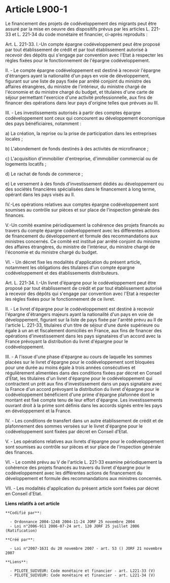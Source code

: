 # Article L900-1

Le financement des projets de codéveloppement des migrants peut être assuré par la mise en oeuvre des dispositifs prévus par
les articles L. 221-33 et L. 221-34 du code monétaire et financier, ci-après reproduits : 

Art. L. 221-33. I.-Un compte épargne codéveloppement peut être proposé par tout établissement de crédit et par tout
établissement autorisé à recevoir des dépôts qui s'engage par convention avec l'Etat à respecter les règles fixées pour le
fonctionnement de l'épargne codéveloppement. 

II. - Le compte épargne codéveloppement est destiné à recevoir l'épargne d'étrangers ayant la nationalité d'un pays en voie
de développement, figurant sur une liste de pays fixée par arrêté conjoint du ministre des affaires étrangères, du ministre
de l'intérieur, du ministre chargé de l'économie et du ministre chargé du budget, et titulaires d'une carte de séjour
permettant l'exercice d'une activité professionnelle, aux fins de financer des opérations dans leur pays d'origine telles que
prévues au III. 

III. - Les investissements autorisés à partir des comptes épargne codéveloppement sont ceux qui concourent au développement
économique des pays bénéficiaires, notamment : 

a) La création, la reprise ou la prise de participation dans les entreprises locales ; 

b) L'abondement de fonds destinés à des activités de microfinance ; 

c) L'acquisition d'immobilier d'entreprise, d'immobilier commercial ou de logements locatifs ; 

d) Le rachat de fonds de commerce ; 

e) Le versement à des fonds d'investissement dédiés au développement ou des sociétés financières spécialisées dans le
financement à long terme, opérant dans les pays visés au II. 

IV.-Les opérations relatives aux comptes épargne codéveloppement sont soumises au contrôle sur pièces et sur place de
l'inspection générale des finances.

V.-Un comité examine périodiquement la cohérence des projets financés au travers du compte épargne codéveloppement avec les
différentes actions de financement du développement et formule des recommandations aux ministres concernés. Ce comité est
institué par arrêté conjoint du ministre des affaires étrangères, du ministre de l'intérieur, du ministre chargé de
l'économie et du ministre chargé du budget. 

VI. - Un décret fixe les modalités d'application du présent article, notamment les obligations des titulaires d'un compte
épargne codéveloppement et des établissements distributeurs. 

Art. L. 221-34. I.-Un livret d'épargne pour le codéveloppement peut être proposé par tout établissement de crédit et par tout
établissement autorisé à recevoir des dépôts qui s'engage par convention avec l'Etat à respecter les règles fixées pour le
fonctionnement de ce livret. 

II. - Le livret d'épargne pour le codéveloppement est destiné à recevoir l'épargne d'étrangers majeurs ayant la nationalité
d'un pays en voie de développement, figurant sur la liste de pays fixée par l'arrêté prévu au II de l'article L. 221-33,
titulaires d'un titre de séjour d'une durée supérieure ou égale à un an et fiscalement domiciliés en France, aux fins de
financer des opérations d'investissement dans les pays signataires d'un accord avec la France prévoyant la distribution du
livret d'épargne pour le codéveloppement. 

III. - A l'issue d'une phase d'épargne au cours de laquelle les sommes placées sur le livret d'épargne pour le
codéveloppement sont bloquées pour une durée au moins égale à trois années consécutives et régulièrement alimentées dans des
conditions fixées par décret en Conseil d'Etat, les titulaires d'un livret d'épargne pour le codéveloppement qui contractent
un prêt aux fins d'investissement dans un pays signataire avec la France d'un accord prévoyant la distribution du livret
d'épargne pour le codéveloppement bénéficient d'une prime d'épargne plafonnée dont le montant est fixé compte tenu de leur
effort d'épargne. Les investissements ouvrant droit à la prime sont définis dans les accords signés entre les pays en
développement et la France. 

IV. - Les conditions de transfert dans un autre établissement de crédit et de plafonnement des sommes versées sur le livret
d'épargne pour le codéveloppement sont fixées par décret en Conseil d'Etat.

V. - Les opérations relatives aux livrets d'épargne pour le codéveloppement sont soumises au contrôle sur pièces et sur place
de l'inspection générale des finances. 

VI. - Le comité prévu au V de l'article L. 221-33 examine périodiquement la cohérence des projets financés au travers du
livret d'épargne pour le codéveloppement avec les différentes actions de financement du développement et formule des
recommandations aux ministres concernés. 

VII. - Les modalités d'application du présent article sont fixées par décret en Conseil d'Etat.

**Liens relatifs à cet article**

	**Codifié par**:

	  - Ordonnance 2004-1248 2004-11-24 JORF 25 novembre 2004
	  - Loi n°2006-911 2006-07-24 art. 120 JORF 25 juillet 2006 (Ratification)

	**Créé par**:

	  - Loi n°2007-1631 du 20 novembre 2007 - art. 53 () JORF 21 novembre 2007

	**Liens**:

	  - PILOTE_SUIVEUR: Code monétaire et financier - art. L221-33 (V)
	  - PILOTE_SUIVEUR: Code monétaire et financier - art. L221-34 (V)
